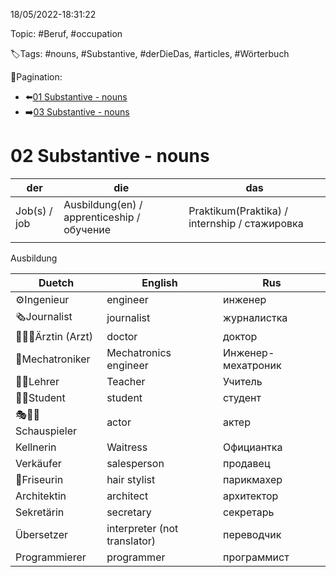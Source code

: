 18/05/2022-18:31:22

Topic: #Beruf, #occupation

🏷️Tags: #nouns, #Substantive, #derDieDas, #articles, #Wörterbuch

🧭Pagination:
- ⬅️[01 Substantive - nouns](../../01%20Begrüßen%20Befinden%20-%20Greetings%20condition/Wörterbuch%20-%20Dict/01%20Substantive%20-%20nouns.md)
- ➡️[03 Substantive - nouns](../../03%20Familie%20-%20family/Wörterbuch%20-%20Dict/03%20Substantive%20-%20nouns.md)

# 02 Substantive - nouns

| der          | die                                        | das                                           |
|--------------|--------------------------------------------|-----------------------------------------------|
| Job(s) / job | Ausbildung(en) / apprenticeship / обучение | Praktikum(Praktika) / internship / стажировка |
|              |                                            |                                               |


Ausbildung

| Duetch               | English                      | Rus                |
|----------------------|------------------------------|--------------------|
| ⚙️Ingenieur          | engineer                     | инженер            |
| 🗞Journalist         | journalist                   | журналистка        |
| 🧑‍⚕️💉Ärztin (Arzt) | doctor                       | доктор             |
| 🔧Mechatroniker      | Mechatronics engineer        | Инженер-мехатроник |
| 👩‍🏫Lehrer          | Teacher                      | Учитель            |
| 👩‍🎓Student         | student                      | студент            |
| 🎭👩‍🎤Schauspieler  | actor                        | актер              |
| Kellnerin            | Waitress                     | Официантка         |
| Verkäufer            | salesperson                  | продавец           |
| 💇Friseurin          | hair stylist                 | парикмахер         |
| Architektin          | architect                    | архитектор         |
| Sekretärin           | secretary                    | секретарь          |
| Übersetzer           | interpreter (not translator) | переводчик         |
| Programmierer        | programmer                   | программист        |
